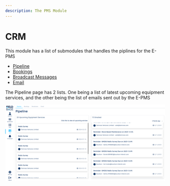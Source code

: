```yaml
---
description: The PMS Module
---
```


# CRM

This module has a list of submodules that handles the piplines for the E-PMS

- [Pipeline](/crm-modules/pipeline.md)
- [Bookings](/crm-modules/bookings.md)
- [Broadcast Messages](/crm-modules/broadcasts.md)
- [Email](/crm-modules/email.md)

The Pipeline page has 2 lists. One being a list of latest upcoming equipment services, and the other being the list of emails sent out by the E-PMS

![Pipeline](./images/pipeline.png)
